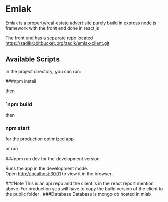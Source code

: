 # Emlak
 Emlak is a property/real estate advert site purely build in express  node js framework with the 
 front end done in react js
 
 The front end has a separate repo 
  located [https://zadik@bitbucket.org/zadik/emlak-client.git](https://zadik@bitbucket.org/zadik/emlak-client.git)
  ## Available Scripts

In the project directory, you can run:

###npm install 

then

### `npm build
 then
 ### npm start 
 
 for the production optimized app
 
 or run 
 
###npm run dev
for the development version

Runs the app in the development mode.<br>
Open [http://localhost:3001](http://localhost:3001) to view it in the browser.

###Note
This is an api repo and the client is in the react report mention above.
For production you will have to copy the build version  of the client to the public folder .
###Database
Database is mongo db hosted in mlab

